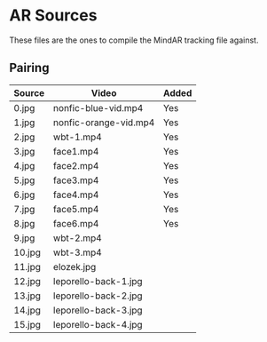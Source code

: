 # AR Sources

These files are the ones to compile the MindAR tracking file against.

## Pairing

| Source | Video                 | Added |
| ------ | --------------------- | ----- |
| 0.jpg  | nonfic-blue-vid.mp4   | Yes   |
| 1.jpg  | nonfic-orange-vid.mp4 | Yes   |
| 2.jpg  | wbt-1.mp4             | Yes   |
| 3.jpg  | face1.mp4             | Yes   |
| 4.jpg  | face2.mp4             | Yes   |
| 5.jpg  | face3.mp4             | Yes   |
| 6.jpg  | face4.mp4             | Yes   |
| 7.jpg  | face5.mp4             | Yes   |
| 8.jpg  | face6.mp4             | Yes   |
| 9.jpg  | wbt-2.mp4             | |
| 10.jpg | wbt-3.mp4             | |
| 11.jpg | elozek.jpg            | |
| 12.jpg | leporello-back-1.jpg  | |
| 13.jpg | leporello-back-2.jpg  | |
| 14.jpg | leporello-back-3.jpg  | |
| 15.jpg | leporello-back-4.jpg  | |